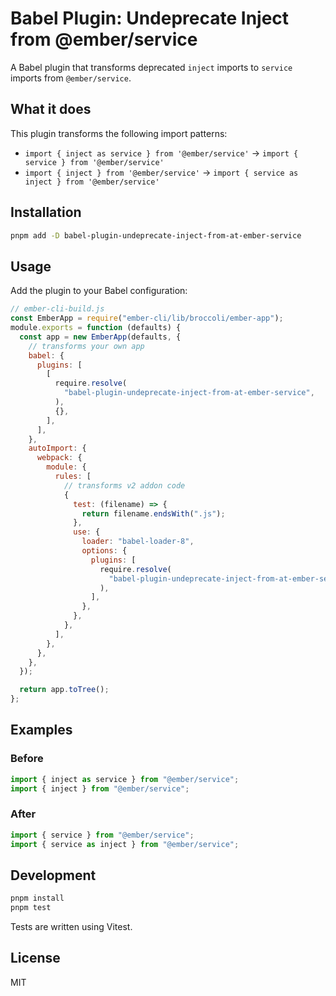 # Babel Plugin: Undeprecate Inject from @ember/service

A Babel plugin that transforms deprecated `inject` imports to `service` imports from `@ember/service`.

## What it does

This plugin transforms the following import patterns:

- `import { inject as service } from '@ember/service'` → `import { service } from '@ember/service'`
- `import { inject } from '@ember/service'` → `import { service as inject } from '@ember/service'`

## Installation

```bash
pnpm add -D babel-plugin-undeprecate-inject-from-at-ember-service
```

## Usage

Add the plugin to your Babel configuration:

```js
// ember-cli-build.js
const EmberApp = require("ember-cli/lib/broccoli/ember-app");
module.exports = function (defaults) {
  const app = new EmberApp(defaults, {
    // transforms your own app
    babel: {
      plugins: [
        [
          require.resolve(
            "babel-plugin-undeprecate-inject-from-at-ember-service",
          ),
          {},
        ],
      ],
    },
    autoImport: {
      webpack: {
        module: {
          rules: [
            // transforms v2 addon code
            {
              test: (filename) => {
                return filename.endsWith(".js");
              },
              use: {
                loader: "babel-loader-8",
                options: {
                  plugins: [
                    require.resolve(
                      "babel-plugin-undeprecate-inject-from-at-ember-service",
                    ),
                  ],
                },
              },
            },
          ],
        },
      },
    },
  });

  return app.toTree();
};
```

## Examples

### Before

```javascript
import { inject as service } from "@ember/service";
import { inject } from "@ember/service";
```

### After

```javascript
import { service } from "@ember/service";
import { service as inject } from "@ember/service";
```

## Development

```bash
pnpm install
pnpm test
```

Tests are written using Vitest.

## License

MIT
